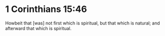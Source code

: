# 1 Corinthians 15:46

Howbeit that [was] not first which is spiritual, but that which is natural; and afterward that which is spiritual.